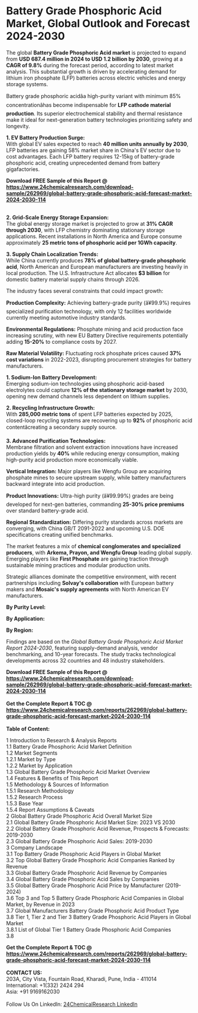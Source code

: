 <h1>Battery Grade Phosphoric Acid Market, Global Outlook and Forecast 2024-2030</h1><p>The global <strong>Battery Grade Phosphoric Acid market</strong> is projected to expand from <strong>USD 687.4 million in 2024 to USD 1.2 billion by 2030</strong>, growing at a <strong>CAGR of 9.8%</strong> during the forecast period, according to latest market analysis. This substantial growth is driven by accelerating demand for lithium iron phosphate (LFP) batteries across electric vehicles and energy storage systems.</p><p>Battery grade phosphoric acidâa high-purity variant with minimum 85% concentrationâhas become indispensable for <strong>LFP cathode material production</strong>. Its superior electrochemical stability and thermal resistance make it ideal for next-generation battery technologies prioritizing safety and longevity.</p><p><strong>1. EV Battery Production Surge:</strong><br>
With global EV sales expected to reach <strong>40 million units annually by 2030</strong>, LFP batteries are gaining 58% market share in China's EV sector due to cost advantages. Each LFP battery requires 12-15kg of battery-grade phosphoric acid, creating unprecedented demand from battery gigafactories.</p><div><b>Download FREE Sample of this Report @ 
            <a href="https://www.24chemicalresearch.com/download-sample/262969/global-battery-grade-phosphoric-acid-forecast-market-2024-2030-114">
            https://www.24chemicalresearch.com/download-sample/262969/global-battery-grade-phosphoric-acid-forecast-market-2024-2030-114</a></b></div><br><p><strong>2. Grid-Scale Energy Storage Expansion:</strong><br>
The global energy storage market is projected to grow at <strong>31% CAGR through 2030</strong>, with LFP chemistry dominating stationary storage applications. Recent installations in North America and Europe consume approximately <strong>25 metric tons of phosphoric acid per 1GWh capacity</strong>.</p><p><strong>3. Supply Chain Localization Trends:</strong><br>
While China currently produces <strong>78% of global battery-grade phosphoric acid</strong>, North American and European manufacturers are investing heavily in local production. The U.S. Infrastructure Act allocates <strong>$3 billion</strong> for domestic battery material supply chains through 2026.</p><p>The industry faces several constraints that could impact growth:</p><p><strong>Production Complexity:</strong> Achieving battery-grade purity (â¥99.9%) requires specialized purification technology, with only 12 facilities worldwide currently meeting automotive industry standards.</p><p><strong>Environmental Regulations:</strong> Phosphate mining and acid production face increasing scrutiny, with new EU Battery Directive requirements potentially adding <strong>15-20%</strong> to compliance costs by 2027.</p><p><strong>Raw Material Volatility:</strong> Fluctuating rock phosphate prices caused <strong>37% cost variations</strong> in 2022-2023, disrupting procurement strategies for battery manufacturers.</p><p><strong>1. Sodium-Ion Battery Development:</strong><br>
Emerging sodium-ion technologies using phosphoric acid-based electrolytes could capture <strong>12% of the stationary storage market</strong> by 2030, opening new demand channels less dependent on lithium supplies.</p><p><strong>2. Recycling Infrastructure Growth:</strong><br>
With <strong>285,000 metric tons</strong> of spent LFP batteries expected by 2025, closed-loop recycling systems are recovering up to <strong>92%</strong> of phosphoric acid contentâcreating a secondary supply source.</p><p><strong>3. Advanced Purification Technologies:</strong><br>
Membrane filtration and solvent extraction innovations have increased production yields by <strong>40%</strong> while reducing energy consumption, making high-purity acid production more economically viable.</p><p><strong>Vertical Integration:</strong> Major players like Wengfu Group are acquiring phosphate mines to secure upstream supply, while battery manufacturers backward integrate into acid production.</p><p><strong>Product Innovations:</strong> Ultra-high purity (â¥99.99%) grades are being developed for next-gen batteries, commanding <strong>25-30% price premiums</strong> over standard battery-grade acid.</p><p><strong>Regional Standardization:</strong> Differing purity standards across markets are converging, with China GB/T 2091-2022 and upcoming U.S. DOE specifications creating unified benchmarks.</p><p>The market features a mix of <strong>chemical conglomerates and specialized producers</strong>, with <strong>Arkema, Prayon, and Wengfu Group</strong> leading global supply. Emerging players like <strong>First Phosphate</strong> are gaining traction through sustainable mining practices and modular production units.</p><p>Strategic alliances dominate the competitive environment, with recent partnerships including <strong>Solvay's collaboration</strong> with European battery makers and <strong>Mosaic's supply agreements</strong> with North American EV manufacturers.</p><p><strong>By Purity Level:</strong></p><p><strong>By Application:</strong></p><p><strong>By Region:</strong></p><p>Findings are based on the <em>Global Battery Grade Phosphoric Acid Market Report 2024-2030</em>, featuring supply-demand analysis, vendor benchmarking, and 10-year forecasts. The study tracks technological developments across 32 countries and 48 industry stakeholders.</p><div><b>Download FREE Sample of this Report @ 
            <a href="https://www.24chemicalresearch.com/download-sample/262969/global-battery-grade-phosphoric-acid-forecast-market-2024-2030-114">
            https://www.24chemicalresearch.com/download-sample/262969/global-battery-grade-phosphoric-acid-forecast-market-2024-2030-114</a></b></div><br><div><b>Get the Complete Report & TOC @ 
            <a href="https://www.24chemicalresearch.com/reports/262969/global-battery-grade-phosphoric-acid-forecast-market-2024-2030-114">
            https://www.24chemicalresearch.com/reports/262969/global-battery-grade-phosphoric-acid-forecast-market-2024-2030-114</a></b></div><br>
            <b>Table of Content:</b><p>1 Introduction to Research & Analysis Reports<br />
    1.1 Battery Grade Phosphoric Acid Market Definition<br />
    1.2 Market Segments<br />
        1.2.1 Market by Type<br />
        1.2.2 Market by Application<br />
    1.3 Global Battery Grade Phosphoric Acid Market Overview<br />
    1.4 Features & Benefits of This Report<br />
    1.5 Methodology & Sources of Information<br />
        1.5.1 Research Methodology<br />
        1.5.2 Research Process<br />
        1.5.3 Base Year<br />
        1.5.4 Report Assumptions & Caveats<br />
2 Global Battery Grade Phosphoric Acid Overall Market Size<br />
    2.1 Global Battery Grade Phosphoric Acid Market Size: 2023 VS 2030<br />
    2.2 Global Battery Grade Phosphoric Acid Revenue, Prospects & Forecasts: 2019-2030<br />
    2.3 Global Battery Grade Phosphoric Acid Sales: 2019-2030<br />
3 Company Landscape<br />
    3.1 Top Battery Grade Phosphoric Acid Players in Global Market<br />
    3.2 Top Global Battery Grade Phosphoric Acid Companies Ranked by Revenue<br />
    3.3 Global Battery Grade Phosphoric Acid Revenue by Companies<br />
    3.4 Global Battery Grade Phosphoric Acid Sales by Companies<br />
    3.5 Global Battery Grade Phosphoric Acid Price by Manufacturer (2019-2024)<br />
    3.6 Top 3 and Top 5 Battery Grade Phosphoric Acid Companies in Global Market, by Revenue in 2023<br />
    3.7 Global Manufacturers Battery Grade Phosphoric Acid Product Type<br />
    3.8 Tier 1, Tier 2 and Tier 3 Battery Grade Phosphoric Acid Players in Global Market<br />
        3.8.1 List of Global Tier 1 Battery Grade Phosphoric Acid Companies<br />
        3.8</p><div><b>Get the Complete Report & TOC @ 
            <a href="https://www.24chemicalresearch.com/reports/262969/global-battery-grade-phosphoric-acid-forecast-market-2024-2030-114">
            https://www.24chemicalresearch.com/reports/262969/global-battery-grade-phosphoric-acid-forecast-market-2024-2030-114</a></b></div><br><b>CONTACT US:</b><br>
            203A, City Vista, Fountain Road, Kharadi, Pune, India - 411014<br>
            International: +1(332) 2424 294<br>
            Asia: +91 9169162030 <br><br>
            Follow Us On LinkedIn: <a href="https://www.linkedin.com/company/24chemicalresearch/">24ChemicalResearch LinkedIn</a>